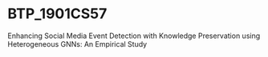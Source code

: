 # BTP_1901CS57
Enhancing Social Media Event Detection with Knowledge Preservation using Heterogeneous GNNs: An Empirical Study
